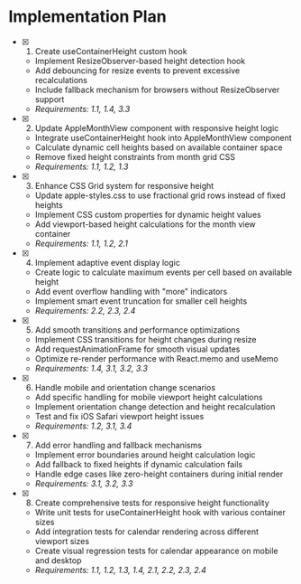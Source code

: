 # Implementation Plan

- [x] 1. Create useContainerHeight custom hook
  - Implement ResizeObserver-based height detection hook
  - Add debouncing for resize events to prevent excessive recalculations
  - Include fallback mechanism for browsers without ResizeObserver support
  - _Requirements: 1.1, 1.4, 3.3_

- [x] 2. Update AppleMonthView component with responsive height logic
  - Integrate useContainerHeight hook into AppleMonthView component
  - Calculate dynamic cell heights based on available container space
  - Remove fixed height constraints from month grid CSS
  - _Requirements: 1.1, 1.2, 1.3_

- [x] 3. Enhance CSS Grid system for responsive height
  - Update apple-styles.css to use fractional grid rows instead of fixed heights
  - Implement CSS custom properties for dynamic height values
  - Add viewport-based height calculations for the month view container
  - _Requirements: 1.1, 1.2, 2.1_

- [x] 4. Implement adaptive event display logic
  - Create logic to calculate maximum events per cell based on available height
  - Add event overflow handling with "more" indicators
  - Implement smart event truncation for smaller cell heights
  - _Requirements: 2.2, 2.3, 2.4_

- [x] 5. Add smooth transitions and performance optimizations
  - Implement CSS transitions for height changes during resize
  - Add requestAnimationFrame for smooth visual updates
  - Optimize re-render performance with React.memo and useMemo
  - _Requirements: 1.4, 3.1, 3.2, 3.3_

- [x] 6. Handle mobile and orientation change scenarios
  - Add specific handling for mobile viewport height calculations
  - Implement orientation change detection and height recalculation
  - Test and fix iOS Safari viewport height issues
  - _Requirements: 1.2, 3.1, 3.4_

- [x] 7. Add error handling and fallback mechanisms
  - Implement error boundaries around height calculation logic
  - Add fallback to fixed heights if dynamic calculation fails
  - Handle edge cases like zero-height containers during initial render
  - _Requirements: 3.1, 3.2, 3.3_

- [x] 8. Create comprehensive tests for responsive height functionality
  - Write unit tests for useContainerHeight hook with various container sizes
  - Add integration tests for calendar rendering across different viewport sizes
  - Create visual regression tests for calendar appearance on mobile and desktop
  - _Requirements: 1.1, 1.2, 1.3, 1.4, 2.1, 2.2, 2.3, 2.4_